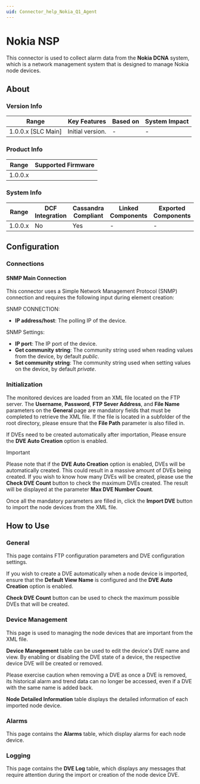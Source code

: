 ```yaml
---
uid: Connector_help_Nokia_Q1_Agent
---
```


# Nokia NSP

This connector is used to collect alarm data from the **Nokia DCNA** system, which is a network management system that is designed to manage Nokia node devices.

## About

### Version Info

| Range              | Key Features     | Based on | System Impact                                                               |
|--------------------|------------------|----------|-----------------------------------------------------------------------------|
| 1.0.0.x [SLC Main] | Initial version. | -        | -                                                                           |

### Product Info

| Range   | Supported Firmware |
|---------|--------------------|
| 1.0.0.x |                    |

### System Info

| Range   | DCF Integration | Cassandra Compliant | Linked Components | Exported Components |
|---------|-----------------|---------------------|-------------------|---------------------|
| 1.0.0.x | No              | Yes                 | -                 | -                   |

## Configuration

### Connections

#### SNMP Main Connection

This connector uses a Simple Network Management Protocol (SNMP) connection and requires the following input during element creation:

SNMP CONNECTION:

- **IP address/host**: The polling IP of the device.

SNMP Settings:

- **IP port**: The IP port of the device.
- **Get community string**: The community string used when reading values from the device, by default *public*.
- **Set community string**: The community string used when setting values on the device, by default *private*.

### Initialization

The monitored devices are loaded from an XML file located on the FTP server.
The **Username**, **Password**, **FTP Sever Address**, and **File Name** parameters on the **General** page are mandatory fields that must be completed to retrieve the XML file. If the file is located in a subfolder of the root directory, please ensure that the **File Path** parameter is also filled in.

If DVEs need to be created automatically after importation, Please ensure the **DVE Auto Creation** option is enabled.

> [!IMPORTANT]
> Please note that if the **DVE Auto Creation** option is enabled, DVEs will be automatically created. This could result in a massive amount of DVEs being created.
> If you wish to know how many DVEs will be created, please use the **Check DVE Count** button to check the maximum DVEs created. The result will be displayed at the parameter **Max DVE Number Count**.

Once all the mandatory parameters are filled in, click the **Import DVE** button to import the node devices from the XML file.

## How to Use

### General

This page contains FTP configuration parameters and DVE configuration settings.

If you wish to create a DVE automatically when a node device is imported, ensure that the **Default View Name** is configured and the **DVE Auto Creation** option is enabled.

**Check DVE Count** button can be used to check the maximum possible DVEs that will be created.

### Device Management

This page is used to managing the node devices that are important from the XML file.

**Device Manegement** table  can be used to edit the device's DVE name and view. By enabling or disabling the DVE state of a device, the respective device DVE will be created or removed.

Please exercise caution when removing a DVE as once a DVE is removed, its historical alarm and trend data can no longer be accessed, even if a DVE with the same name is added back.

**Node Detailed Information** table displays the detailed information of each imported node device.

### Alarms

This page contains the **Alarms** table, which display alarms for each node device.

### Logging

This page contains the **DVE Log** table, which displays any messages that require attention during the import or creation of the node device DVE.


